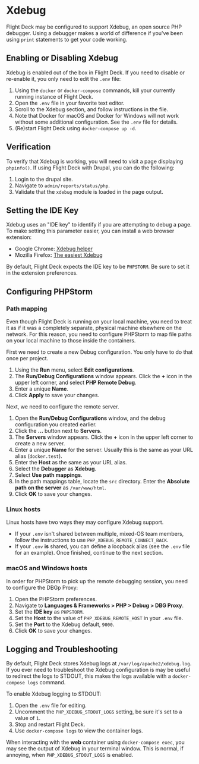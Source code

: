# Xdebug

Flight Deck may be configured to support Xdebug, an open source PHP debugger. Using a debugger makes a world of difference if you've been using `print` statements to get your code working.

## Enabling or Disabling Xdebug

Xdebug is enabled out of the box in Flight Deck. If you need to disable or re-enable it, you only need to edit the `.env` file:

1. Using the `docker` or `docker-compose` commands, kill your currently running instance of Flight Deck.
2. Open the `.env` file in your favorite text editor.
3. Scroll to the Xdebug section, and follow instructions in the file.
4. Note that Docker for macOS and Docker for Windows will not work without some additional configuration. See the `.env` file for details.
5. (Re)start Flight Deck using `docker-compose up -d`.

## Verification

To verify that Xdebug is working, you will need to visit a page displaying `phpinfo()`. If using Flight Deck with Drupal, you can do the following:

1. Login to the drupal site.
2. Navigate to `admin/reports/status/php`.
3. Validate that the `xdebug` module is loaded in the page output.

## Setting the IDE Key

Xdebug uses an "IDE key" to identify if you are attempting to debug a page. To make setting this parameter easier, you can install a web browser extension:

* Google Chrome: [Xdebug helper](https://chrome.google.com/webstore/detail/xdebug-helper/eadndfjplgieldjbigjakmdgkmoaaaoc?hl=en)
* Mozilla Firefox: [The easiest Xdebug](https://addons.mozilla.org/en-US/firefox/addon/the-easiest-xdebug)

By default, Flight Deck expects the IDE key to be `PHPSTORM`. Be sure to set it in the extension preferences.

## Configuring PHPStorm

### Path mapping

Even though Flight Deck is running on your local machine, you need to treat it as if it was a completely separate, physical machine elsewhere on the network. For this reason, you need to configure PHPStorm to map file paths on your local machine to those inside the containers.

First we need to create a new Debug configuration. You only have to do that once per project.

1. Using the **Run** menu, select **Edit configurations**.
2. The **Run/Debug Configurations** window appears. Click the **+** icon in the upper left corner, and select **PHP Remote Debug**.
3. Enter a unique **Name**.
4. Click **Apply** to save your changes.

Next, we need to configure the remote server.

1. Open the **Run/Debug Configurations** window, and the debug configuration you created earlier.
2. Click the **...** button next to **Servers**.
3. The **Servers** window appears. Click the **+** icon in the upper left corner to create a new server.
4. Enter a unique **Name** for the server. Usually this is the same as your URL alias (`docker.test`).
5. Enter the **Host** as the same as your URL alias.
6. Select the **Debugger** as **Xdebug**.
7. Select **Use path mappings**.
8. In the path mappings table, locate the `src` directory. Enter the **Absolute path on the server** as `/var/www/html`.
9. Click **OK** to save your changes.

### Linux hosts

Linux hosts have two ways they may configure Xdebug support.
* If your `.env` isn't shared between multiple, mixed-OS team members, follow the instructions to use  `PHP_XDEBUG_REMOTE_CONNECT_BACK`.
* If your `.env` **is** shared, you can define a loopback alias (see the `.env` file for an example). Once finished, continue to the next section.

### macOS and Windows hosts

In order for PHPStorm to pick up the remote debugging session, you need to configure the DBGp Proxy:

1. Open the PHPStorm preferences.
2. Navigate to **Languages & Frameworks &gt; PHP &gt; Debug &gt; DBG Proxy**.
3. Set the **IDE key** as `PHPSTORM`.
4. Set the **Host** to the value of `PHP_XDEBUG_REMOTE_HOST` in your `.env` file.
5. Set the **Port** to the Xdebug default, `9000`.
6. Click **OK** to save your changes.

## Logging and Troubleshooting

By default, Flight Deck stores Xdebug logs at `/var/log/apache2/xdebug.log`. If you ever need to troubleshoot the Xdebug configuration is may be useful to redirect the logs to STDOUT, this makes the logs available with a `docker-compose logs` command.

To enable Xdebug logging to STDOUT:

1. Open the `.env` file for editing.
2. Uncomment the `PHP_XDEBUG_STDOUT_LOGS` setting, be sure it's set to a value of `1`.
3. Stop and restart Flight Deck.
4. Use `docker-compose logs` to view the container logs.

When interacting with the **web** container using `docker-compose exec`, you may see the output of Xdebug in your terminal window. This is normal, if annoying, when `PHP_XDEBUG_STDOUT_LOGS` is enabled.
